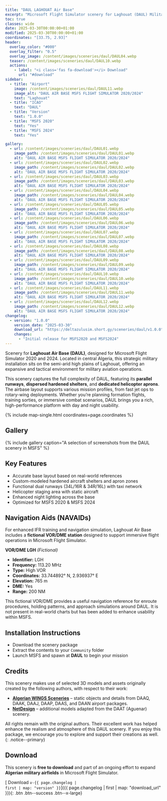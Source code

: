 ```yaml
---
title: "DAUL LAGHOUAT Air Base"
excerpt: "Microsoft Flight Simulator scenery for Laghouat (DAUL) Military Air Base for MSFS2020 & MSFS2024"
toc: true
classes: wide
date: 2025-03-30T00:00:00+01:00
modified: 2025-03-30T00:00:00+01:00
coordinates: "[33.75, 2.93]"
header:
  overlay_color: "#000"
  overlay_filter: "0.5"
  overlay_image: /content/images/sceneries/daul/DAUL04.webp
  teaser: /content/images/sceneries/daul/DAUL10.webp
  actions:
    - label: "<i class='fas fa-download'></i> Download"
      url: "#download"
sidebar:
  - title: "Airport"
    image: /content/images/sceneries/daul/DAUL11.webp
    image_alt: "DAUL AIR BASE MSFS FLIGHT SIMULATOR 2020/2024"
    text: "Laghouat"
  - title: "ICAO"
    text: "DAUL"
  - title: "Version"
    text: "1.0.0"
  - title: "MSFS 2020"
    text: "Yes"
  - title: "MSFS 2024"
    text: "Yes"

gallery:
  - url: /content/images/sceneries/daul/DAUL01.webp
    image_path: /content/images/sceneries/daul/DAUL01.webp
    alt: "DAUL AIR BASE MSFS FLIGHT SIMULATOR 2020/2024"
  - url: /content/images/sceneries/daul/DAUL02.webp
    image_path: /content/images/sceneries/daul/DAUL02.webp
    alt: "DAUL AIR BASE MSFS FLIGHT SIMULATOR 2020/2024"
  - url: /content/images/sceneries/daul/DAUL03.webp
    image_path: /content/images/sceneries/daul/DAUL03.webp
    alt: "DAUL AIR BASE MSFS FLIGHT SIMULATOR 2020/2024"
  - url: /content/images/sceneries/daul/DAUL04.webp
    image_path: /content/images/sceneries/daul/DAUL04.webp
    alt: "DAUL AIR BASE MSFS FLIGHT SIMULATOR 2020/2024"
  - url: /content/images/sceneries/daul/DAUL05.webp
    image_path: /content/images/sceneries/daul/DAUL05.webp
    alt: "DAUL AIR BASE MSFS FLIGHT SIMULATOR 2020/2024"
  - url: /content/images/sceneries/daul/DAUL06.webp
    image_path: /content/images/sceneries/daul/DAUL06.webp
    alt: "DAUL AIR BASE MSFS FLIGHT SIMULATOR 2020/2024"
  - url: /content/images/sceneries/daul/DAUL07.webp
    image_path: /content/images/sceneries/daul/DAUL07.webp
    alt: "DAUL AIR BASE MSFS FLIGHT SIMULATOR 2020/2024"
  - url: /content/images/sceneries/daul/DAUL08.webp
    image_path: /content/images/sceneries/daul/DAUL08.webp
    alt: "DAUL AIR BASE MSFS FLIGHT SIMULATOR 2020/2024"
  - url: /content/images/sceneries/daul/DAUL09.webp
    image_path: /content/images/sceneries/daul/DAUL09.webp
    alt: "DAUL AIR BASE MSFS FLIGHT SIMULATOR 2020/2024"
  - url: /content/images/sceneries/daul/DAUL10.webp
    image_path: /content/images/sceneries/daul/DAUL10.webp
    alt: "DAUL AIR BASE MSFS FLIGHT SIMULATOR 2020/2024"
  - url: /content/images/sceneries/daul/DAUL11.webp
    image_path: /content/images/sceneries/daul/DAUL11.webp
    alt: "DAUL AIR BASE MSFS FLIGHT SIMULATOR 2020/2024"
  - url: /content/images/sceneries/daul/DAUL12.webp
    image_path: /content/images/sceneries/daul/DAUL12.webp
    alt: "DAUL AIR BASE MSFS FLIGHT SIMULATOR 2020/2024"
changelog:
  - version: "1.0.0"
    version_date: "2025-03-30"
    download_url: "https://deltazulusim.short.gy/sceneries/daul/v1.0.0"
    changes:
      - "Initial release for MSFS2020 and MSFS2024"
--- 
```


Scenery for **Laghouat Air Base (DAUL)**, designed for Microsoft Flight Simulator 2020 and 2024. Located in central Algeria, this strategic military installation sits on the semi-arid high plains of Laghouat, offering an expansive and tactical environment for military aviation operations.

This scenery captures the full complexity of DAUL, featuring its **parallel runways**, **dispersed hardened shelters**, and **dedicated helicopter aprons**. The airbase layout supports various mission profiles, from fast jet ops to rotary-wing deployments. Whether you’re planning formation flights, training sorties, or immersive combat scenarios, DAUL brings you a rich, high-performance platform with day and night usability.

{% include map-single.html coordinates=page.coordinates %}

## Gallery  
{% include gallery caption="A selection of screenshots from the DAUL scenery in MSFS" %}

## Key Features

- Accurate base layout based on real-world references  
- Custom-modeled hardened aircraft shelters and apron zones  
- Functional dual runways (34L/16R & 34R/16L) with taxi network  
- Helicopter staging area with static aircraft  
- Enhanced night lighting across the base  
- Optimized for MSFS 2020 & MSFS 2024  

## Navigation Aids (NAVAIDs)

For enhanced IFR training and navigation simulation, Laghouat Air Base includes a **fictional VOR/DME station** designed to support immersive flight operations in Microsoft Flight Simulator.

**VOR/DME LGH** *(Fictional)*  
- **Identifier:** LGH  
- **Frequency:** 113.20 MHz  
- **Type:** High VOR  
- **Coordinates:** 33.744892° N, 2.936937° E  
- **Elevation:** 765 m  
- **DME:** Yes  
- **Range:** 200 NM  

This fictional VOR/DME provides a useful navigation reference for enroute procedures, holding patterns, and approach simulations around DAUL. It is not present in real-world charts but has been added to enhance usability within MSFS.


## Installation Instructions

- Download the scenery package  
- Extract the contents to your `Community` folder  
- Launch MSFS and spawn at **DAUL** to begin your mission  

## Credits

This scenery makes use of selected 3D models and assets originally created by the following authors, with respect to their work:

- **[Algerian WINGS Sceneries](https://www.facebook.com/AlgerianWingsSceneries)** – static objects and details from DAAQ, DAAK, DAAJ, DAAP, DAAS, and DAAN airport packages.  
- **[NetDesign](https://inibuilds.com/products/netdesign-aguenar-daat-msfs)** – additional models adapted from the DAAT (Aguenar) scenery.

All rights remain with the original authors. Their excellent work has helped enhance the realism and atmosphere of this DAUL scenery. If you enjoy this package, we encourage you to explore and support their creations as well.
{: .notice--primary}

## Download

This scenery is **free to download** and part of an ongoing effort to expand **Algerian military airfields** in Microsoft Flight Simulator.

[<i class='fas fa-download'></i> Download <code>v-{{ page.changelog | first | map: "version" }}</code>]({{ page.changelog | first | map: "download_url" }}){: .btn .btn--success .btn--x-large}
